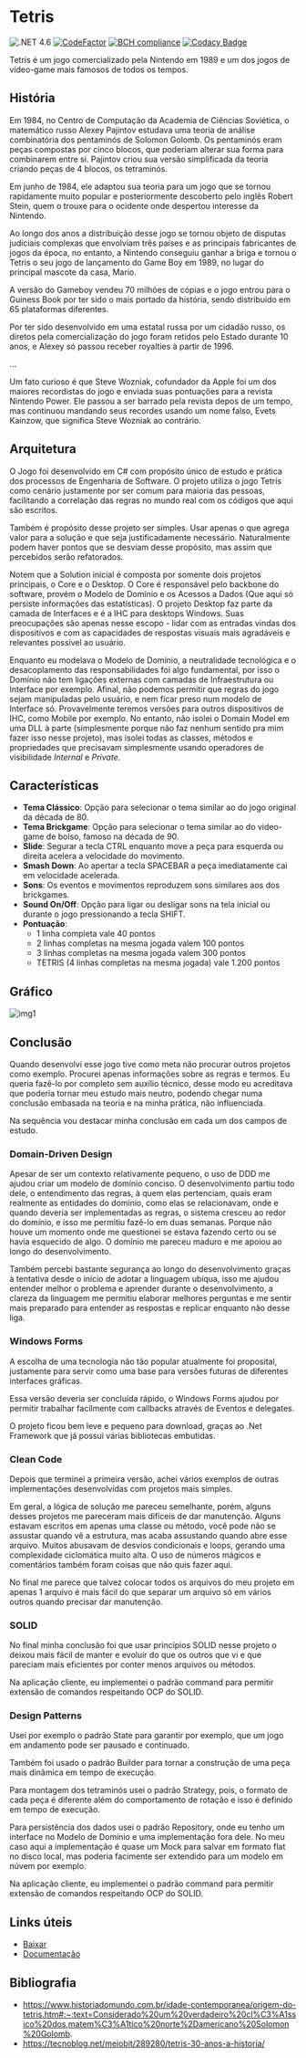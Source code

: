# Tetris

![.NET 4.6](https://github.com/phduarte/Tetris/workflows/.NET%204.6/badge.svg)
[![CodeFactor](https://www.codefactor.io/repository/github/phduarte/tetris/badge)](https://www.codefactor.io/repository/github/phduarte/tetris)
[![BCH compliance](https://bettercodehub.com/edge/badge/phduarte/Tetris?branch=master)](https://bettercodehub.com/)
[![Codacy Badge](https://api.codacy.com/project/badge/Grade/d567b76d931e4e619802302fdf0124b7)](https://www.codacy.com/manual/phduarte87/Tetris?utm_source=github.com&amp;utm_medium=referral&amp;utm_content=phduarte/Tetris&amp;utm_campaign=Badge_Grade)

Tetris é um jogo comercializado pela Nintendo em 1989 e um dos jogos de vídeo-game mais famosos de todos os tempos.

## História

Em 1984, no Centro de Computação da Academia de Ciências Soviética, o matemático russo Alexey Pajintov estudava uma teoria de análise combinatória dos pentaminós de Solomon Golomb. Os pentaminós eram peças compostas por cinco blocos, que poderiam alterar sua forma para combinarem entre si. Pajintov criou sua versão simplificada da teoria criando peças de 4 blocos, os tetraminós. 

Em junho de 1984, ele adaptou sua teoria para um jogo que se tornou rapidamente muito popular e posteriormente descoberto pelo inglês Robert Stein, quem o trouxe para o ocidente onde despertou interesse da Nintendo.

Ao longo dos anos a distribuição desse jogo se tornou objeto de disputas judiciais complexas que envolviam três países e as principais fabricantes de jogos da época, no entanto, a Nintendo conseguiu ganhar a briga e tornou o Tetris o seu jogo de lançamento do Game Boy em 1989, no lugar do principal mascote da casa, Mario.

A versão do Gameboy vendeu 70 milhões de cópias e o jogo entrou para o Guiness Book por ter sido o mais portado da história, sendo distribuído em 65 plataformas diferentes.

Por ter sido desenvolvido em uma estatal russa por um cidadão russo, os diretos pela comercialização do jogo foram retidos pelo Estado durante 10 anos, e Alexey só passou receber royalties à partir de 1996.

...

Um fato curioso é que Steve Wozniak, cofundador da Apple foi um dos maiores recordistas do jogo e enviada suas pontuações para a revista Nintendo Power. Ele passou a ser barrado pela revista depos de um tempo, mas continuou mandando seus recordes usando um nome falso, Evets Kainzow, que significa Steve Wozniak ao contrário.

## Arquitetura

  O Jogo foi desenvolvido em C# com propósito único de estudo e prática dos processos de Engenharia de Software.
O projeto utiliza o jogo Tetris como cenário justamente por ser comum para maioria das pessoas, facilitando a correlação das regras no mundo real com os códigos que aqui são escritos.

  Também é propósito desse projeto ser simples. Usar apenas o que agrega valor para a solução e que seja justificadamente necessário. Naturalmente podem haver pontos que se desviam desse propósito, mas assim que percebidos serão refatorados. 

  Notem que a Solution inicial é composta por somente dois projetos principais, o Core e o Desktop.
O Core é responsável pelo backbone do software, provém o Modelo de Domínio e os Acessos a Dados (Que aqui só persiste informações das estatísticas). O projeto Desktop faz parte da camada de Interfaces e é a IHC para desktops Windows. Suas preocupações são apenas nesse escopo - lidar com as entradas vindas dos dispositivos e com as capacidades de respostas visuais mais agradáveis e relevantes possível ao usuário.

  Enquanto eu modelava o Modelo de Domínio, a neutralidade tecnológica e o desacoplamento das responsabilidades foi algo fundamental, por isso o Domínio não tem ligações externas com camadas de Infraestrutura ou Interface por exemplo. Afinal, não podemos permitir que regras do jogo sejam manipuladas pelo usuário, e nem ficar preso num modelo de Interface só. Provavelmente teremos versões para outros dispositivos de IHC, como Mobile por exemplo. No entanto, não isolei o Domain Model em uma DLL à parte (simplesmente porque não faz nenhum sentido pra mim fazer isso nesse projeto), mas isolei todas as classes, métodos e propriedades que precisavam simplesmente usando operadores de visibilidade *Internal* e *Private*.

## Características

- **Tema Clássico**: Opção para selecionar o tema similar ao do jogo original da década de 80.
- **Tema Brickgame**: Opção para selecionar o tema similar ao do video-game de bolso, famoso na década de 90.
- **Slide**: Segurar a tecla CTRL enquanto move a peça para esquerda ou direita acelera a velocidade do movimento.
- **Smash Down**: Ao apertar a tecla SPACEBAR a peça imediatamente cai em velocidade acelerada.
- **Sons**: Os eventos e movimentos reproduzem sons similares aos dos brickgames.
- **Sound On/Off**: Opção para ligar ou desligar sons na tela inicial ou durante o jogo pressionando a tecla SHIFT.
- **Pontuação**:
  + 1 linha completa vale 40 pontos
  + 2 linhas completas na mesma jogada valem 100 pontos
  + 3 linhas completas na mesma jogada valem 300 pontos
  + TETRIS (4 linhas completas na mesma jogada) vale 1.200 pontos

## Gráfico

![img1](doc/tela2.png)

## Conclusão

Quando desenvolvi esse jogo tive como meta não procurar outros projetos como exemplo. 
Procurei apenas informações sobre as regras e termos. Eu queria fazê-lo por completo sem auxílio técnico, desse modo eu acreditava que poderia tornar meu estudo mais neutro, podendo chegar numa conclusão embasada na teoria e na minha prática, não influenciada.

Na sequência vou destacar minha conclusão em cada um dos campos de estudo.

### Domain-Driven Design

Apesar de ser um contexto relativamente pequeno, o uso de DDD me ajudou criar um modelo de domínio conciso. O desenvolvimento partiu todo dele, o entendimento das regras, à quem elas pertenciam, quais eram realmente as entidades do domínio, como elas se relacionavam, onde e quando deveria ser implementadas as regras, o sistema cresceu ao redor do domínio, e isso me permitiu fazê-lo em duas semanas. Porque não houve um momento onde me questionei se estava fazendo certo ou se havia esquecido de algo. O domínio me pareceu maduro e me apoiou ao longo do desenvolvimento. 

Também percebi bastante segurança ao longo do desenvolvimento graças à tentativa desde o início de adotar a linguagem ubíqua, isso me ajudou entender melhor o problema e aprender durante o desenvolvimento, a clareza da linguagem me permitiu elaborar melhores perguntas e me sentir mais preparado para entender as respostas e replicar enquanto não desse liga.

### Windows Forms

A escolha de uma tecnologia não tão popular atualmente foi proposital, justamente para servir como uma base para versões futuras de diferentes interfaces gráficas.

Essa versão deveria ser concluída rápido, o Windows Forms ajudou por permitir trabalhar facilmente com callbacks através de Eventos e delegates.

O projeto ficou bem leve e pequeno para download, graças ao .Net Framework que já possui várias bibliotecas embutidas.

### Clean Code

Depois que terminei a primeira versão, achei vários exemplos de outras implementações desenvolvidas com projetos mais simples. 

Em geral, a lógica de solução me pareceu semelhante, porém, alguns desses projetos me pareceram mais difíceis de dar manutenção. 
Alguns estavam escritos em apenas uma classe ou método, você pode não se assustar quando vê a estrutura, mas acaba assustando quando abre esse arquivo.
Muitos abusavam de desvios condicionais e loops, gerando uma complexidade ciclomática muito alta. 
O uso de números mágicos e comentários também foram coisas que não quis fazer aqui.

No final me parece que talvez colocar todos os arquivos do meu projeto em apenas 1 arquivo é mais fácil do que separar um arquivo só em vários outros quando precisar dar manutenção.

### SOLID

No final minha conclusão foi que usar princípios SOLID nesse projeto o deixou mais fácil de manter e evoluir do que os outros que vi e que pareciam mais eficientes por conter menos arquivos ou métodos.

Na aplicação cliente, eu implementei o padrão command para permitir extensão de comandos respeitando OCP do SOLID.

### Design Patterns

Usei por exemplo o padrão State para garantir por exemplo, que um jogo em andamento pode ser pausado e continuado.

Também foi usado o padrão Builder para tornar a construção de uma peça mais dinâmica em tempo de execução.

Para montagem dos tetraminós usei o padrão Strategy, pois, o formato de cada peça é diferente além do comportamento de rotação e isso é definido em tempo de execução.

Para persistência dos dados usei o padrão Repository, onde eu tenho um interface no Modelo de Domínio e uma implementação fora dele. No meu caso aqui a implementação é quase um Mock para salvar em formato flat no disco local, mas poderia facimente ser extendido para um modelo em núvem por exemplo.

Na aplicação cliente, eu implementei o padrão command para permitir extensão de comandos respeitando OCP do SOLID.

## Links úteis

- [Baixar](https://github.com/phduarte/Tetris/releases/latest)
- [Documentação](https://github.com/phduarte/Tetris/wiki)


## Bibliografia

- https://www.historiadomundo.com.br/idade-contemporanea/origem-do-tetris.htm#:~:text=Considerado%20um%20verdadeiro%20cl%C3%A1ssico%20dos,matem%C3%A1tico%20norte%2Damericano%20Solomon%20Golomb.
- https://tecnoblog.net/meiobit/289280/tetris-30-anos-a-historia/